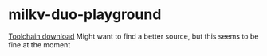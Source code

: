 # milkv-duo-playground

[Toolchain download](https://toolchains.bootlin.com/downloads/releases/toolchains/riscv64-lp64d/tarballs/riscv64-lp64d--musl--stable-2023.08-1.tar.bz2)
Might want to find a better source, but this seems to be fine at the moment
